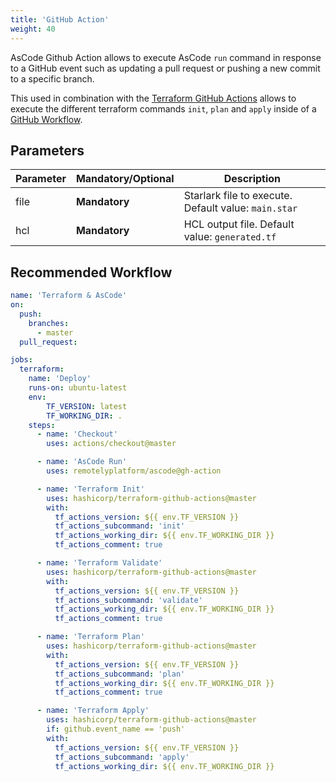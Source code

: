 ```yaml
---
title: 'GitHub Action'
weight: 40
---
```


AsCode Github Action allows to execute AsCode `run` command in response to a GitHub event such as updating a pull request or pushing a new commit to a specific branch.

This used in combination with the [Terraform GitHub Actions](https://www.terraform.io/docs/github-actions/getting-started.html) allows to execute the different terraform commands `init`, `plan` and `apply` inside of a [GitHub Workflow](https://help.github.com/en/actions/configuring-and-managing-workflows).

## Parameters

| Parameter | **Mandatory**/**Optional** | Description |
| --------- | -------- | ----------- |
| file | **Mandatory** | Starlark file to execute. Default value: `main.star` |
| hcl | **Mandatory** | HCL output file. Default value: `generated.tf` |

## Recommended Workflow


```yaml
name: 'Terraform & AsCode'
on:
  push:
    branches:
      - master
  pull_request:

jobs:
  terraform:
    name: 'Deploy'
    runs-on: ubuntu-latest
    env:
        TF_VERSION: latest
        TF_WORKING_DIR: .
    steps:
      - name: 'Checkout'
        uses: actions/checkout@master

      - name: 'AsCode Run'
        uses: remotelyplatform/ascode@gh-action

      - name: 'Terraform Init'
        uses: hashicorp/terraform-github-actions@master
        with:
          tf_actions_version: ${{ env.TF_VERSION }}
          tf_actions_subcommand: 'init'
          tf_actions_working_dir: ${{ env.TF_WORKING_DIR }}
          tf_actions_comment: true

      - name: 'Terraform Validate'
        uses: hashicorp/terraform-github-actions@master
        with:
          tf_actions_version: ${{ env.TF_VERSION }}
          tf_actions_subcommand: 'validate'
          tf_actions_working_dir: ${{ env.TF_WORKING_DIR }}
          tf_actions_comment: true

      - name: 'Terraform Plan'
        uses: hashicorp/terraform-github-actions@master
        with:
          tf_actions_version: ${{ env.TF_VERSION }}
          tf_actions_subcommand: 'plan'
          tf_actions_working_dir: ${{ env.TF_WORKING_DIR }}
          tf_actions_comment: true

      - name: 'Terraform Apply'
        uses: hashicorp/terraform-github-actions@master
        if: github.event_name == 'push'
        with:
          tf_actions_version: ${{ env.TF_VERSION }}
          tf_actions_subcommand: 'apply'
          tf_actions_working_dir: ${{ env.TF_WORKING_DIR }}
```